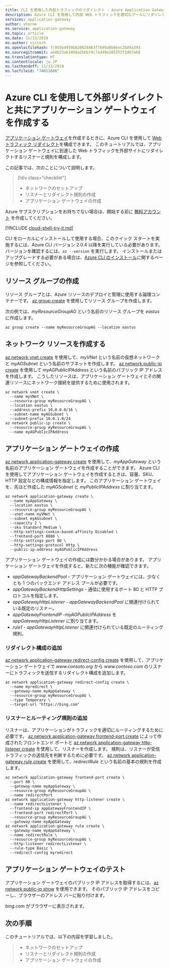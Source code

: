 ```yaml
---
title: CLI を使用した外部トラフィックのリダイレクト ‐ Azure Application Gateway
description: Azure CLI を使用して内部 Web トラフィックを適切なプールにリダイレクトするアプリケーション ゲートウェイを作成する方法について説明します。
services: application-gateway
author: vhorne
ms.service: application-gateway
ms.topic: article
ms.date: 11/13/2019
ms.author: victorh
ms.openlocfilehash: fc955b4959bb20628463f7699a0b66ec2b89a393
ms.sourcegitcommit: ae8b23ab3488a2bbbf4c7ad49e285352f2d67a68
ms.translationtype: HT
ms.contentlocale: ja-JP
ms.lasthandoff: 11/13/2019
ms.locfileid: "74011606"
---
```

# <a name="create-an-application-gateway-with-external-redirection-using-the-azure-cli"></a>Azure CLI を使用して外部リダイレクトと共にアプリケーション ゲートウェイを作成する

[アプリケーション ゲートウェイ](overview.md)を作成するときに、Azure CLI を使用して [Web トラフィック リダイレクト](multiple-site-overview.md)を構成できます。 このチュートリアルでは、アプリケーション ゲートウェイに到達した Web トラフィックを外部サイトにリダイレクトするリスナーと規則を構成します。

この記事では、次のことについて説明します。

> [!div class="checklist"]
> * ネットワークのセットアップ
> * リスナーとリダイレクト規則の作成
> * アプリケーション ゲートウェイの作成

Azure サブスクリプションをお持ちでない場合は、開始する前に [無料アカウント](https://azure.microsoft.com/free/?WT.mc_id=A261C142F) を作成してください。

[!INCLUDE [cloud-shell-try-it.md](../../includes/cloud-shell-try-it.md)]

CLI をローカルにインストールして使用する場合、このクイック スタートを実施するには、Azure CLI バージョン 2.0.4 以降を実行している必要があります。 バージョンを確認するには、`az --version` を実行します。 インストールまたはアップグレードする必要がある場合は、[Azure CLI のインストール](/cli/azure/install-azure-cli)に関するページを参照してください。

## <a name="create-a-resource-group"></a>リソース グループの作成

リソース グループとは、Azure リソースのデプロイと管理に使用する論理コンテナーです。 [az group create](/cli/azure/group) を使用してリソース グループを作成します。

次の例では、*myResourceGroupAG* という名前のリソース グループを *eastus* に作成します。

```azurecli-interactive 
az group create --name myResourceGroupAG --location eastus
```

## <a name="create-network-resources"></a>ネットワーク リソースを作成する 

[az network vnet create](/cli/azure/network/vnet) を使用して、*myVNet* という名前の仮想ネットワークと *myAGSubnet* という名前のサブネットを作成します。 [az network public-ip create](/cli/azure/network/public-ip) を使用して *myAGPublicIPAddress* という名前のパブリック IP アドレスを作成します。 こうしたリソースは、アプリケーション ゲートウェイとその関連リソースにネットワーク接続を提供するために使用されます。

```azurecli-interactive
az network vnet create \
  --name myVNet \
  --resource-group myResourceGroupAG \
  --location eastus \
  --address-prefix 10.0.0.0/16 \
  --subnet-name myAGSubnet \
  --subnet-prefix 10.0.1.0/24
az network public-ip create \
  --resource-group myResourceGroupAG \
  --name myAGPublicIPAddress
```

## <a name="create-an-application-gateway"></a>アプリケーション ゲートウェイの作成

[az network application-gateway create](/cli/azure/network/application-gateway) を使用して、*myAppGateway* という名前のアプリケーション ゲートウェイを作成することができます。 Azure CLI を使用してアプリケーション ゲートウェイを作成するときは、容量、SKU、HTTP 設定などの構成情報を指定します。 このアプリケーション ゲートウェイを、先ほど作成した *myAGSubnet* と *myPublicIPAddress* に割り当てます。 

```azurecli-interactive
az network application-gateway create \
  --name myAppGateway \
  --location eastus \
  --resource-group myResourceGroupAG \
  --vnet-name myVNet \
  --subnet myAGsubnet \
  --capacity 2 \
  --sku Standard_Medium \
  --http-settings-cookie-based-affinity Disabled \
  --frontend-port 8080 \
  --http-settings-port 80 \
  --http-settings-protocol Http \
  --public-ip-address myAGPublicIPAddress
```

アプリケーション ゲートウェイの作成には数分かかる場合があります。 アプリケーション ゲートウェイを作成すると、新たに次の機能が確認できます。

- *appGatewayBackendPool* - アプリケーション ゲートウェイには、少なくとも 1 つのバックエンド アドレス プールが必要です。
- *appGatewayBackendHttpSettings* - 通信に使用するポート 80 と HTTP プロトコルを指定します。
- *appGatewayHttpListener* - *appGatewayBackendPool* に関連付けられている既定のリスナー。
- *appGatewayFrontendIP* -*myAGPublicIPAddress* を *appGatewayHttpListener* に割り当てます。
- *rule1* - *appGatewayHttpListener* に関連付けられている既定のルーティング規則。

### <a name="add-the-redirection-configuration"></a>リダイレクト構成の追加

[az network application-gateway redirect-config create](/cli/azure/network/application-gateway/redirect-config) を使用して、アプリケーション ゲートウェイで *www\.consoto.org* から *www\.contoso.com* のリスナーにトラフィックを送信するリダイレクト構成を追加します。

```azurecli-interactive
az network application-gateway redirect-config create \
  --name myredirect \
  --gateway-name myAppGateway \
  --resource-group myResourceGroupAG \
  --type Temporary \
  --target-url "https://bing.com"
```

### <a name="add-a-listener-and-routing-rule"></a>リスナーとルーティング規則の追加

リスナーは、アプリケーションがトラフィックを適切にルーティングするために必要です。 [az network application-gateway frontend-port create](/cli/azure/network/application-gateway) によって作成されたフロントエンド ポートと [az network application-gateway http-listener create](/cli/azure/network/application-gateway) を使用して、リスナーを作成します。 規則は、リスナーが受信トラフィックの送信先を判断するために必要です。 [az network application-gateway rule create](/cli/azure/network/application-gateway) を使用して、*redirectRule* という名前の基本の規則を作成します。

```azurecli-interactive
az network application-gateway frontend-port create \
  --port 80 \
  --gateway-name myAppGateway \
  --resource-group myResourceGroupAG \
  --name redirectPort
az network application-gateway http-listener create \
  --name redirectListener \
  --frontend-ip appGatewayFrontendIP \
  --frontend-port redirectPort \
  --resource-group myResourceGroupAG \
  --gateway-name myAppGateway
az network application-gateway rule create \
  --gateway-name myAppGateway \
  --name redirectRule \
  --resource-group myResourceGroupAG \
  --http-listener redirectListener \
  --rule-type Basic \
  --redirect-config myredirect
```

## <a name="test-the-application-gateway"></a>アプリケーション ゲートウェイのテスト

アプリケーション ゲートウェイのパブリック IP アドレスを取得するには、[az network public-ip show](/cli/azure/network/public-ip) を使用できます。 そのパブリック IP アドレスをコピーし、ブラウザーのアドレス バーに貼り付けます。

*bing.com* がブラウザーに表示されます。

## <a name="next-steps"></a>次の手順

このチュートリアルでは、以下の内容を学習しました。

> * ネットワークのセットアップ
> * リスナーとリダイレクト規則の作成
> * アプリケーション ゲートウェイの作成

